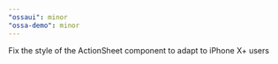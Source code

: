 ```yaml
---
"ossaui": minor
"ossa-demo": minor
---
```


Fix the style of the ActionSheet component to adapt to iPhone X+ users
